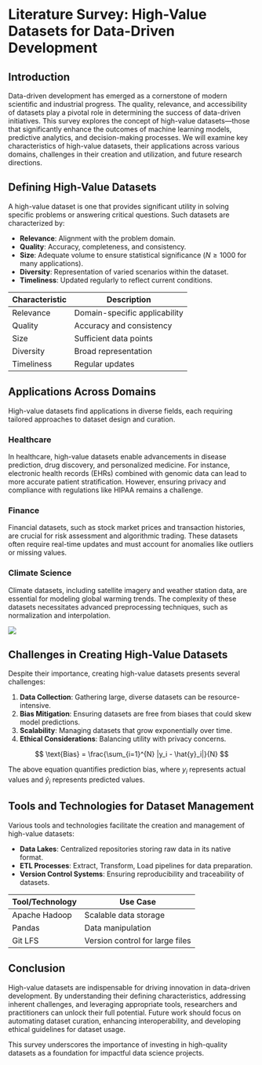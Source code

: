 # Literature Survey: High-Value Datasets for Data-Driven Development

## Introduction

Data-driven development has emerged as a cornerstone of modern scientific and industrial progress. The quality, relevance, and accessibility of datasets play a pivotal role in determining the success of data-driven initiatives. This survey explores the concept of high-value datasets—those that significantly enhance the outcomes of machine learning models, predictive analytics, and decision-making processes. We will examine key characteristics of high-value datasets, their applications across various domains, challenges in their creation and utilization, and future research directions.

## Defining High-Value Datasets

A high-value dataset is one that provides significant utility in solving specific problems or answering critical questions. Such datasets are characterized by:

- **Relevance**: Alignment with the problem domain.
- **Quality**: Accuracy, completeness, and consistency.
- **Size**: Adequate volume to ensure statistical significance ($N \geq 1000$ for many applications).
- **Diversity**: Representation of varied scenarios within the dataset.
- **Timeliness**: Updated regularly to reflect current conditions.

| Characteristic | Description |
|--------------|-------------|
| Relevance     | Domain-specific applicability |
| Quality       | Accuracy and consistency |
| Size          | Sufficient data points |
| Diversity     | Broad representation |
| Timeliness    | Regular updates |

## Applications Across Domains

High-value datasets find applications in diverse fields, each requiring tailored approaches to dataset design and curation.

### Healthcare

In healthcare, high-value datasets enable advancements in disease prediction, drug discovery, and personalized medicine. For instance, electronic health records (EHRs) combined with genomic data can lead to more accurate patient stratification. However, ensuring privacy and compliance with regulations like HIPAA remains a challenge.

### Finance

Financial datasets, such as stock market prices and transaction histories, are crucial for risk assessment and algorithmic trading. These datasets often require real-time updates and must account for anomalies like outliers or missing values.

### Climate Science

Climate datasets, including satellite imagery and weather station data, are essential for modeling global warming trends. The complexity of these datasets necessitates advanced preprocessing techniques, such as normalization and interpolation.

![](placeholder_for_climate_data_diagram)

## Challenges in Creating High-Value Datasets

Despite their importance, creating high-value datasets presents several challenges:

1. **Data Collection**: Gathering large, diverse datasets can be resource-intensive.
2. **Bias Mitigation**: Ensuring datasets are free from biases that could skew model predictions.
3. **Scalability**: Managing datasets that grow exponentially over time.
4. **Ethical Considerations**: Balancing utility with privacy concerns.

$$
\text{Bias} = \frac{\sum_{i=1}^{N} |y_i - \hat{y}_i|}{N}
$$

The above equation quantifies prediction bias, where $y_i$ represents actual values and $\hat{y}_i$ represents predicted values.

## Tools and Technologies for Dataset Management

Various tools and technologies facilitate the creation and management of high-value datasets:

- **Data Lakes**: Centralized repositories storing raw data in its native format.
- **ETL Processes**: Extract, Transform, Load pipelines for data preparation.
- **Version Control Systems**: Ensuring reproducibility and traceability of datasets.

| Tool/Technology | Use Case |
|----------------|----------|
| Apache Hadoop | Scalable data storage |
| Pandas         | Data manipulation |
| Git LFS        | Version control for large files |

## Conclusion

High-value datasets are indispensable for driving innovation in data-driven development. By understanding their defining characteristics, addressing inherent challenges, and leveraging appropriate tools, researchers and practitioners can unlock their full potential. Future work should focus on automating dataset curation, enhancing interoperability, and developing ethical guidelines for dataset usage.

This survey underscores the importance of investing in high-quality datasets as a foundation for impactful data science projects.
